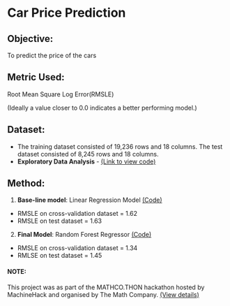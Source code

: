# Car Price Prediction

## Objective: 
To predict the price of the cars

## Metric Used: 
Root Mean Square Log Error(RMSLE)
<p> (Ideally a value closer to 0.0 indicates a better performing model.)

## Dataset: 
* The training dataset consisted of 19,236 rows and 18 columns. The test dataset consisted of 8,245 rows and 18 columns. 
* **Exploratory Data Analysis** - [(Link to view code)](https://github.com/evil-in/car-price-prediction/blob/main/car_price_prediction_eda.ipynb)
  
## Method: 
1. **Base-line model**: Linear Regression Model [(Code)](https://github.com/evil-in/car-price-prediction/blob/main/car_price_prediction-linear_model.ipynb)
* RMSLE on cross-validation dataset = 1.62
* RMSLE on test dataset = 1.63

2. **Final Model**: Random Forest Regressor [(Code)](https://github.com/evil-in/car-price-prediction/blob/main/car_price_prediction-Random_Forrest_Model.ipynb)
* RMSLE on cross-validation dataset = 1.34
* RMLSE on test dataset = 1.45

#### NOTE: 
This project was as part of the MATHCO.THON hackathon hosted by MachineHack and organised by The Math Company. [(View details)](https://machinehack.com/hackathon/data_hack_mathcothon_car_price_prediction_challenge/overview)
